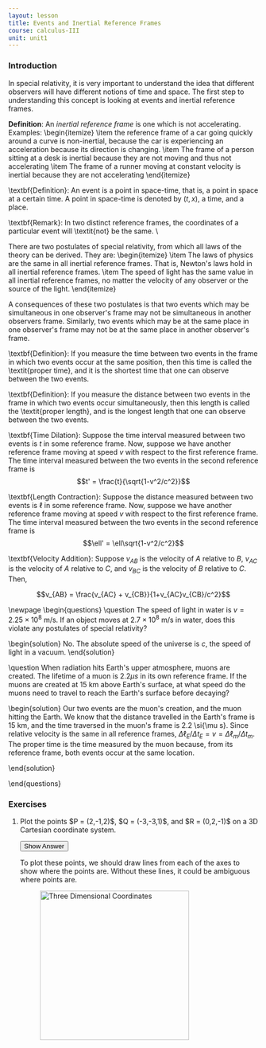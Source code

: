 ```yaml
---
layout: lesson
title: Events and Inertial Reference Frames
course: calculus-III
unit: unit1
---
```


### Introduction
In special relativity, it is very important to understand the idea that different observers will have different notions of time and space. The first step to understanding this concept is looking at events and inertial reference frames.

<div class="definition">
<b> Definition</b>: An <i>inertial reference frame</i> is one which is not accelerating.
</div>
Examples:
\begin{itemize}
\item the reference frame of a car going quickly around a curve is non-inertial, because the car is experiencing an acceleration because its direction is changing. 
\item The frame of a person sitting at a desk is inertial because they are not moving and thus not accelerating
\item The frame of a runner moving at constant velocity is inertial because they are not accelerating
\end{itemize}

\textbf{Definition}: An event is a point in space-time, that is, a point in space at a certain time. A point in space-time is denoted by $(t,x)$, a time, and a place. 

\textbf{Remark}: In two distinct reference frames, the coordinates of a particular event will \textit{not} be the same. \\

There are two postulates of special relativity, from which all laws of the theory can be derived. They are:
\begin{itemize}
\item The laws of physics are the same in all inertial reference frames. That is, Newton's laws hold in all inertial reference frames.
\item The speed of light has the same value in all inertial reference frames, no matter the velocity of any observer or the source of the light.
\end{itemize}

A consequences of these two postulates is that two events which may be simultaneous in one observer's frame may not be simultaneous in another observers frame. Similarly, two events which may be at the same place in one observer's frame may not be at the same place in another observer's frame. 

\textbf{Definition}: If you measure the time between two events in the frame in which two events occur at the same position, then this time is called the \textit{proper time}, and it is the shortest time that one can observe between the two events.

\textbf{Definition}: If you measure the distance between two events in the frame in which two events occur simultaneously, then this length is called the \textit{proper length}, and is the longest length that one can observe between the two events.

\textbf{Time Dilation}: Suppose the time interval measured between two events is $t$ in some reference frame. Now, suppose we have another reference frame moving at speed $v$ with respect to the first reference frame. The time interval measured between the two events in the second reference frame is 
$$t' = \frac{t}{\sqrt{1-v^2/c^2}}$$

\textbf{Length Contraction}: Suppose the distance measured between two events is $\ell$ in some reference frame. Now, suppose we have another reference frame moving at speed $v$ with respect to the first reference frame. The time interval measured between the two events in the second reference frame is 
$$\ell' = \ell\sqrt{1-v^2/c^2}$$

\textbf{Velocity Addition}: Suppose $v_{AB}$ is the velocity of $A$ relative to $B$, $v_{AC}$ is the velocity of $A$ relative to $C$, and $v_{BC}$ is the velocity of $B$ relative to $C$. Then, 

$$v_{AB} = \frac{v_{AC} + v_{CB}}{1+v_{AC}v_{CB}/c^2}$$


\newpage
\begin{questions}
\question The speed of light in water is $v = 2.25\times 10^8$ m/s. If an object moves at $2.7\times 10^8$ m/s in water, does this violate any postulates of special relativity?

\begin{solution}
No. The absolute speed of the universe is $c$, the speed of light in a vacuum.
\end{solution}

\question When radiation hits Earth's upper atmosphere, muons are created. The lifetime of a muon is $2.2\si{\mu s}$ in its own reference frame. If the muons are created at 15 km above Earth's surface, at what speed do the muons need to travel to reach the Earth's surface before decaying?

\begin{solution}
Our two events are the muon's creation, and the muon hitting the Earth. We know that the distance travelled in the Earth's frame is 15 km, and the time traversed in the muon's frame is 2.2 \si{\mu s}. Since relative velocity is the same in all reference frames, $\Delta \ell_E /\Delta t_E = v = \Delta \ell_m/\Delta t_m$. The proper time is the time measured by the muon because, from its reference frame, both events occur at the same location. 


\end{solution}

\end{questions}



### Exercises
<ol> 
<li><div> Plot the points $P = (2,-1,2)$, $Q = (-3,-3,1)$, and $R = (0,2,-1)$ on a 3D Cartesian coordinate system. </div>

<button onclick="myFunction('answer1')" class="answerButton">Show Answer</button>
<div  id="answer1" class="answer">
To plot these points, we should draw lines from each of the axes to show where the points are. Without these lines, it could be ambiguous where points are. 

<figure class="center">
<p><img src="three-dimensional-cartesian-coordinates-Figures/q1Sol.svg" alt="Three Dimensional Coordinates" style="width:300px;height:300px;"> </p> </figure>
</div> </li>

</ol>

<!---
<li> <div> Sketch all of the points such that $y = 1$. </div>

<button onclick="myFunction('answer2')" class="answerButton">Show Answer</button>
<div  id="answer2" class="answer">
This is a plane that is parallel to the \(xz\) plane. 
</div> </li>
<li> <div> Sketch the region where $x^2 < 1$. </div>

<button onclick="myFunction('answer3')" class="answerButton">Show Answer</button>
<div  id="answer3" class="answer">
This is a plane that is parallel to the $xz$ plane. 
</div> </li>

<li> <div> Sketch the region where $y^2 + z^2 < 4$ </div>

<button onclick="myFunction('answer4')" class="answerButton">Show Answer</button>
<div  id="answer4" class="answer">
This is a plane that is parallel to the $xz$ plane. 
</div> </li>

<li> <div> Sketch the region where $xy > 0$ </div>

<button onclick="myFunction('answer5')" class="answerButton">Show Answer</button>
<div  id="answer5" class="answer">
This is a plane that is parallel to the \(xz\) plane. 
</div> </li>
<li> <div> Sketch the set where \(z^2 = 4\) </div>

<button onclick="myFunction('answer6')" class="answerButton">Show Answer</button>
<div  id="answer6" class="answer">
This is a plane that is parallel to the \(xz\) plane. 
</div> </li>
--->
